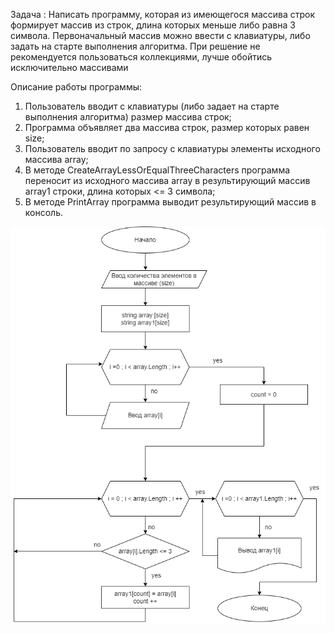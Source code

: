 Задача : Написать программу, которая из имеющегося массива строк формирует массив из строк, длина которых меньше либо равна 3 символа. Первоначальный массив можно ввести с клавиатуры, либо задать на старте выполнения алгоритма. При решение не рекомендуется пользоваться коллекциями, лучше обойтись исключительно массивами

Описание работы программы: 
1. Пользователь вводит с клавиатуры (либо задает на старте выполнения алгоритма) размер массива строк; 
2. Программа объявляет два массива строк, размер которых равен size; 
3. Пользователь вводит по запросу с клавиатуры элементы исходного массива array; 
4. В методе CreateArrayLessOrEqualThreeCharacters программа переносит из исходного массива array в результирующий массив array1 строки,  длина которых <= 3 символа; 
5. В методе PrintArray программа выводит результирующий массив в консоль.

![Блок-схема](Блок-схема.png)
